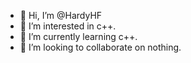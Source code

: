 - 👋 Hi, I’m @HardyHF
- 👀 I’m interested in c++.
- 🌱 I’m currently learning c++.
- 💞️ I’m looking to collaborate on nothing.


<!---
HardyHF/HardyHF is a ✨ special ✨ repository because its `README.md` (this file) appears on your GitHub profile.
You can click the Preview link to take a look at your changes.
--->
